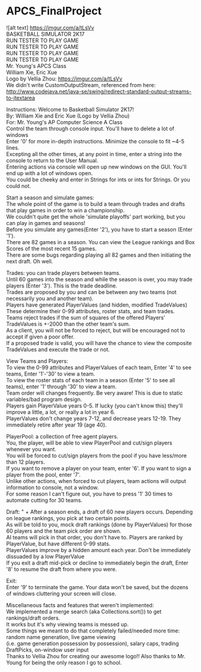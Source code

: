 # APCS_FinalProject  <br />
![alt text] https://imgur.com/a/tLsVv  <br />
BASKETBALL SIMULATOR 2K17  <br />
RUN TESTER TO PLAY GAME  <br />
RUN TESTER TO PLAY GAME  <br />
RUN TESTER TO PLAY GAME  <br />
RUN TESTER TO PLAY GAME  <br />
Mr. Young's APCS Class  <br />
William Xie, Eric Xue  <br />
Logo by Vellia Zhou: https://imgur.com/a/tLsVv   <br />
We didn't write CustomOutputStream, referenced from here:  <br />
http://www.codejava.net/java-se/swing/redirect-standard-output-streams-to-jtextarea  <br />

Instructions:
Welcome to Basketball Simulator 2K17! <br />
By: William Xie and Eric Xue (Logo by Vellia Zhou)<br />
For: Mr. Young's AP Computer Science A Class<br />
Control the team through console input. You'll have to delete a lot of windows<br />
Enter '0' for more in-depth instructions. Minimize the console to fit ~4-5 lines.<br />
Excepting all the other times, at any point in time, enter a string into the console to return to the User Manual.<br />
Entering actions via console will open up new windows on the GUI. You'll end up with a lot of windows open.<br />
You could be cheeky and enter in Strings for ints or ints for Strings. Or you could not.<br />

Start a season and simulate games:<br />
The whole point of the game is to build a team through trades and drafts that play games in order to win a championship.<br />
We couldn't quite get the whole 'simulate playoffs' part working, but you can play in games and seasons!<br />
Before you simulate any games(Enter '2'), you have to start a season (Enter '1'). <br />
There are 82 games in a season. You can view the League rankings and Box Scores of the most recent 15 games.<br />
There are some bugs regarding playing all 82 games and then initiating the next draft. Oh well.<br />

Trades: you can trade players between teams.<br />
Until 60 games into the season and while the season is over, you may trade players (Enter '3'). This is the trade deadline.<br />
Trades are proposed by you and can be between any two teams (not necessarily you and another team).<br />
Players have generated PlayerValues (and hidden, modified TradeValues)<br />
These determine their 0-99 attributes, roster stats, and team trades.<br />
Teams reject trades if the sum of squares of the offered Players' TradeValues is +-2000 than the other team's sum.<br />
As a client, you will not be forced to reject, but will be encouraged not to accept if given a poor offer.<br />
If a proposed trade is valid, you will have the chance to view the composite TradeValues and execute the trade or not.<br />

View Teams and Players:<br />
To view the 0-99 attributes and PlayerValues of each team, Enter '4' to see teams, Enter '1'-'30' to view a team.<br />
To view the roster stats of each team in a season (Enter '5' to see all teams), enter '1' through '30' to view a team.<br />
Team order will changes frequently. Be very aware! This is due to static variables/bad program design.<br />
Players gain PlayerValue years 0-5. If lucky (you can't know this) they'll improve a little, a lot, or really a lot in year 6.<br />
PlayerValues don't change years 7-12, and decrease years 12-19. They immediately retire after year 19 (age 40).<br />

PlayerPool: a collection of free agent players.<br />
You, the player, will be able to view PlayerPool and cut/sign players whenever you want.<br />
You will be forced to cut/sign players from the pool if you have less/more than 12 players.<br />
If you want to remove a player on your team, enter '6'. If you want to sign a player from the pool, enter '7'.<br />
Unlike other actions, when forced to cut players, team actions will output information to console, not a window.<br />
For some reason I can't figure out, you have to press '1' 30 times to automate cutting for 30 teams.<br />

Draft: " +
After a season ends, a draft of 60 new players occurs. Depending on league rankings, you pick at two certain points.<br />
As will be told to you, mock draft rankings (done by PlayerValues) for those 60 players and the team pick order are shown.<br />
AI teams will pick in that order, you don't have to. Players are ranked by PlayerValue, but have different 0-99 stats.<br />
PlayerValues improve by a hidden amount each year. Don't be immediately dissuaded by a low PlayerValue<br />
If you exit a draft mid-pick or decline to immediately begin the draft, Enter '8' to resume the draft from where you were.<br />

Exit:<br />
Enter '9' to terminate the game. Your data won't be saved, but the dozens of windows cluttering your screen will close.<br />

Miscellaneous facts and features that weren't implemented: <br />
We implemented a merge search (aka Collections.sort()) to get rankings/draft orders.<br />
It works but it's why viewing teams is messed up.<br />
Some things we meant to do that completely failed/needed more time: random name generation, live game viewing <br />
(i.e. game generation possession by possession), salary caps, trading DraftPicks, on-window user input <br />
Thanks to Vellia Zhou for creating our awesome logo!! Also thanks to Mr. Young for being the only reason I go to school. <br />
